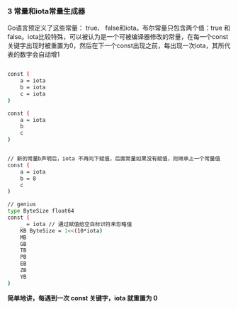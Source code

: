 ### 3 常量和iota常量生成器

Go语言预定义了这些常量： true、 false和iota。布尔常量只包含两个值：true 和 false。iota比较特殊，可以被认为是一个可被编译器修改的常量，在每一个const关键字出现时被重置为0，然后在下一个const出现之前，每出现一次iota，其所代表的数字会自动增1

```bash

const (
    a = iota
    b = iota
    c = iota
)

const (
    a = iota
    b
    c
)


// 新的常量b声明后，iota 不再向下赋值，后面常量如果没有赋值，则继承上一个常量值
const (
    a = iota
    b = 8
    c
)

// genius
type ByteSize float64
const (
    _ = iota // 通过赋值给空白标识符来忽略值
    KB ByteSize = 1<<(10*iota)
    MB
    GB
    TB
    PB
    EB
    ZB
    YB
)

```

**简单地讲，每遇到一次 const 关键字，iota 就重置为 0**